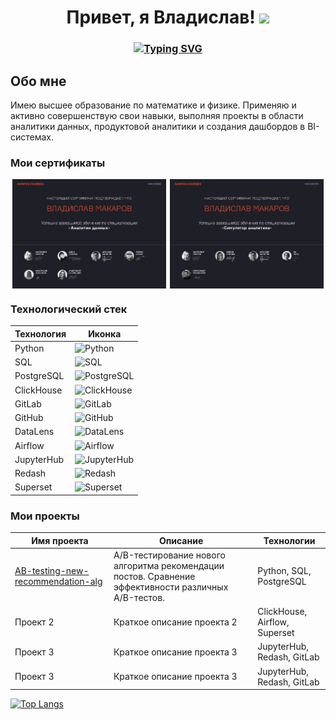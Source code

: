 <h1 align="center">Привет, я Владислав!
<img src="https://github.com/blackcater/blackcater/raw/main/images/Hi.gif" height="32"/></h1>
<h3 align="center">
<a href="https://git.io/typing-svg"><img src="https://readme-typing-svg.demolab.com?font=Fira+Code&pause=1000&center=true&vCenter=true&width=435&lines=%D0%AF+%D0%90%D0%BD%D0%B0%D0%BB%D0%B8%D1%82%D0%B8%D0%BA+%D0%B4%D0%B0%D0%BD%D0%BD%D1%8B%D1%85" alt="Typing SVG" /></a></h3>

## Обо мне
Имею высшее образование по математике и физике. Применяю и активно совершенствую свои навыки, выполняя проекты в области аналитики данных, продуктовой аналитики и создания дашбордов в BI-системах.

### Мои сертификаты
<div style="display: flex; justify-content: space-around;">
  <img src=https://github.com/v-makarov-code/v-makarov-code/blob/main/certificatedataanalyst.jpg alt="Аналитик данных" style="width: 49%; height: auto">
  <img src=https://github.com/v-makarov-code/v-makarov-code/blob/main/analystsimulator_page-0001.jpg alt="Симулятор Аналитика" style="width: 49%; height: auto">
</div>

### Технологический стек
| Технология     | Иконка                                                                 |
|----------------|------------------------------------------------------------------------|
| Python         | ![Python](https://img.shields.io/badge/python-3670A0?style=flat&logo=python&logoColor=ffdd54) |
| SQL            | ![SQL](https://img.shields.io/badge/SQL-4479A1?style=flat&logo=postgresql&logoColor=white) |
| PostgreSQL     | ![PostgreSQL](https://img.shields.io/badge/postgresql-336791?style=flat&logo=postgresql&logoColor=white) |
| ClickHouse     | ![ClickHouse](https://img.shields.io/badge/clickhouse-FFCC00?style=flat&logo=clickhouse&logoColor=black) |
| GitLab         | ![GitLab](https://img.shields.io/badge/gitlab-FC6D26?style=flat&logo=gitlab&logoColor=white) |
| GitHub         | ![GitHub](https://img.shields.io/badge/github-181717?style=flat&logo=github&logoColor=white) |
| DataLens       | ![DataLens](https://img.shields.io/badge/datalens-0078D4?style=flat&logo=yandex&logoColor=white) |
| Airflow        | ![Airflow](https://img.shields.io/badge/apache%20airflow-007A88?style=flat&logo=apache-airflow&logoColor=white) |
| JupyterHub     | ![JupyterHub](https://img.shields.io/badge/jupyterhub-F37626?style=flat&logo=jupyter&logoColor=white) |
| Redash         | ![Redash](https://img.shields.io/badge/redash-E44C30?style=flat&logo=redash&logoColor=white) |
| Superset       | ![Superset](https://img.shields.io/badge/apache%20superset-00A1E0?style=flat&logo=apache-superset&logoColor=white) |

### Мои проекты

| Имя проекта | Описание | Технологии |
|-------------|----------|------------|
| [AB-testing-new-recommendation-alg](https://github.com/v-makarov-code/AB-testing-new-recommendation-alg) | A/B-тестирование нового алгоритма рекомендации постов. Сравнение эффективности различных A/B-тестов. | Python, SQL, PostgreSQL |
| Проект 2    | Краткое описание проекта 2 | ClickHouse, Airflow, Superset |
| Проект 3    | Краткое описание проекта 3 | JupyterHub, Redash, GitLab |
| Проект 3    | Краткое описание проекта 3 | JupyterHub, Redash, GitLab |


[![Top Langs](https://github-readme-stats.vercel.app/api/top-langs/?username=v-makarov-code&layout=compact)](https://github.com/anuraghazra/github-readme-stats)


